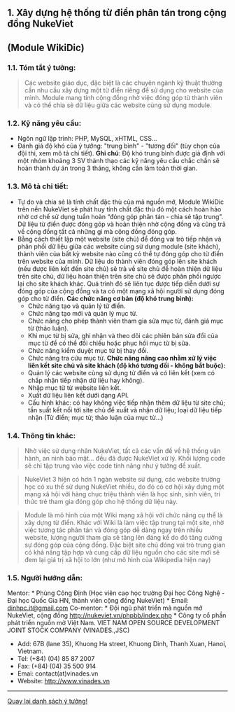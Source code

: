 ## 1. Xây dựng hệ thống từ điển phân tán trong cộng đồng NukeViet ##
## (Module WikiDic) ##
### 1.1.	Tóm tắt ý tưởng: ###
> Các website giáo dục, đặc biệt là các chuyên ngành kỹ thuật thường cần nhu cầu xây dựng một từ điển riêng để sử dụng cho website của mình. Module mang tính cộng đồng nhờ việc đóng góp từ thành viên và có thể chia sẻ dữ liệu giữa các website cùng sử dụng module.
### 1.2.	Kỹ năng yêu cầu: ###
  * Ngôn ngữ lập trình: PHP, MySQL, xHTML, CSS…
  * Đánh giá độ khó của ý tưởng: "trung bình" - "tương đối" (tùy chọn của đội thi, xem mô tả chi tiết).
**Ghi chú**: Độ khó trung bình được giả định với một nhóm khoảng 3 SV thành thạo các kỹ năng yêu cầu chắc chắn sẽ hoàn thành dự án trong 3 tháng, không cần làm toàn thời gian.
### 1.3.	Mô tả chi tiết: ###
  * Tự do và chia sẻ là tính chất đặc thù của mã nguồn mở, Module WikiDic trên nền NukeViet sẽ phát huy tính chất đặc thù đó một cách hoàn hảo nhờ cơ chế sử dụng tuần hoàn “đóng góp phân tán - chia sẻ tập trung”. Dữ liệu từ điển được đóng góp và hoàn thiện nhờ cộng đồng và cũng trả về cộng đồng tất cả những gì mà cộng đồng đóng góp.
  * Bằng cách thiết lập một website (site chủ) để đóng vai trò tiếp nhận và phân phối dữ liệu giữa các website cùng sử dụng module (site khách), thành viên của bất kỳ website nào cũng có thể tự đóng góp cho từ điển trên website của mình. Dữ liệu do thành viên đóng góp lên site khách (nếu được liên kết đến site chủ) sẽ trả về site chủ để hoàn thiện dữ liệu trên site chủ, dữ liệu hoàn thiện trên site chủ sẽ được phân phối ngược lại cho site khách khác. Quá trình đó sẽ liên tục được tiếp diễn dưới sự đóng góp của cộng đồng và ta có một mạng xã hội người sử dụng đóng góp cho từ điển.
**Các chức năng cơ bản (độ khó trung bình):**
    * Chức năng tạo và quản lý từ điển.
    * Chức năng tạo mới và quản lý mục từ.
    * Chức năng cho phép thành viên tham gia sửa mục từ, đánh giá mục từ (thảo luận).
    * Khi mục từ bị sửa, ghi nhận và theo dõi các phiên bản sửa đổi của mục từ để có thể đối chiếu hoặc phục hồi mục từ bị sửa.
    * Chức năng kiểm duyệt mục từ bị thay đổi.
    * Chức năng tra cứu mục từ.
**Chức năng nâng cao nhằm xử lý việc liên kết site chủ và site khách (độ khó tương đối - không bắt buộc):**
    * Quản lý các website cùng sử dụng từ điển và có liên kết (xem có chấp nhận tiếp nhận dữ liệu hay không).
    * Nhập mục từ từ website liên kết.
    * Xuất dữ liệu liên kết dưới dạng API.
    * Cấu hình khác: có hay không việc tiếp nhận thêm dữ liệu từ site chủ; tần suất kết nối tới site chủ để xuất và nhận dữ liệu; loại dữ liệu tiếp nhận (Từ điển; mục từ; thảo luận của mục từ…)
### 1.4.	Thông tin khác: ###
> Nhờ việc sử dụng nhân NukeViet, tất cả các vấn đề về hệ thống vận hành, an ninh bảo mật… đều đã được NukeViet xử lý. Khối lượng code sẽ chỉ tập trung vào việc code tính năng như ý tưởng đề xuất.

> NukeViet 3 hiện có hơn 1 ngàn website sử dụng, các website trường học có xu thế sử dụng NukeViet nhiều, do đó có cơ hội xây dựng một mạng xã hội với hàng chục triệu thành viên là học sinh, sinh viên, tri thức trẻ tham gia đóng góp cho hệ thống dữ liệu này.

> Module là mô hình của một Wiki mạng xã hội với chức năng cụ thể là xây dựng từ điển. Khác với Wiki là làm việc tập trung tại một site, nhờ việc tương tác phân tán và đóng góp dễ dàng ngay trên nhiều website, lượng người tham gia sẽ tăng lên đáng kể do đó tăng cường sự đóng góp của cộng đồng. Đặc biệt site chủ đóng vai trò trung gian có khả năng tập hợp và cung cấp dữ liệu nguồn cho các site mới sẽ đem lại giá trị xã hội to lớn (như mô hình của Wikipedia hiện nay)
### 1.5.	Người hướng dẫn: ###
Mentor:
    * Phùng Công Định (Học viên cao học trường Đại học Công Nghệ - Đại học Quốc Gia HN, thành viên cộng đồng NukeViet)
    * Email: dinhpc.it@gmail.com
Co-mentor:
    * Đội ngũ phát triển mã nguồn mở NukeViet, cộng đồng http://nukeviet.vn/phpbb/index.php
    * Công ty cổ phần phát triển nguồn mở Việt Nam.
VIET NAM OPEN SOURCE DEVELOPMENT JOINT STOCK COMPANY (VINADES.,JSC)
  * Add: 67B (lane 35), Khuong Ha street, Khuong Dinh, Thanh Xuan, Hanoi, Vietnam.
  * Tel: (+84) (04) 85 87 2007
  * Fax: (+84) (04) 35 500 914
  * Emai: contact(at)vinades.vn
  * Website: http://www.vinades.vn

---

[Quay lại danh sách ý tưởng!](http://code.google.com/p/nuke-viet/wiki/ideasMHST2011)